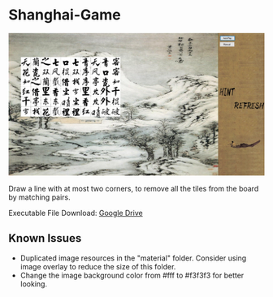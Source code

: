 # Shanghai-Game

![title_img](doc/title_img.jpg)

Draw a line with at most two corners, to remove all the tiles from the board by matching pairs.

Executable File Download: [Google Drive](https://drive.google.com/drive/folders/1rNtwowmOayAB1g8jt4ujIZILSNt7wHTG?usp=sharing)

## Known Issues

- Duplicated image resources in the "material" folder. Consider using image overlay to reduce the size of this folder.
- Change the image background color from #fff to #f3f3f3 for better looking.
